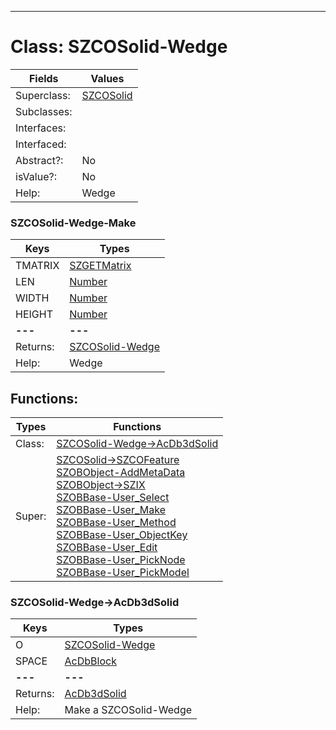 ---------

# Class:	SZCOSolid-Wedge

| Fields | Values |
| --------- | --------- |
| Superclass: | [SZCOSolid](SZCOSolid.html) |
| Subclasses: |  |
| Interfaces: |  |
| Interfaced: |  |
| Abstract?: | No |
| isValue?: | No |
| Help: | Wedge |

### SZCOSolid-Wedge-Make

| Keys | Types |
| --------- | --------- |
| TMATRIX | [SZGETMatrix](SZGETMatrix.html) |
| LEN | [Number](Number.html) |
| WIDTH | [Number](Number.html) |
| HEIGHT | [Number](Number.html) |
| **---** | **---** |
| Returns: | [SZCOSolid-Wedge](SZCOSolid-Wedge.html) |
| Help: | Wedge |


## Functions:

| Types | Functions |
| --------- | --------- |
| Class: | [SZCOSolid-Wedge->AcDb3dSolid](#SZCOSolid-Wedge->AcDb3dSolid) |
| Super: | [SZCOSolid->SZCOFeature](SZCOSolid.html) <br> [SZOBObject-AddMetaData](SZOBObject.html) <br> [SZOBObject->SZIX](SZOBObject.html) <br> [SZOBBase-User_Select](SZOBBase.html) <br> [SZOBBase-User_Make](SZOBBase.html) <br> [SZOBBase-User_Method](SZOBBase.html) <br> [SZOBBase-User_ObjectKey](SZOBBase.html) <br> [SZOBBase-User_Edit](SZOBBase.html) <br> [SZOBBase-User_PickNode](SZOBBase.html) <br> [SZOBBase-User_PickModel](SZOBBase.html) |


### SZCOSolid-Wedge->AcDb3dSolid

| Keys | Types |
| --------- | --------- |
| O | [SZCOSolid-Wedge](SZCOSolid-Wedge.html) |
| SPACE | [AcDbBlock](AcDbBlock.html) |
| **---** | **---** |
| Returns: | [AcDb3dSolid](AcDb3dSolid.html) |
| Help: | Make a SZCOSolid-Wedge |

